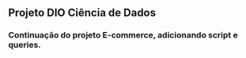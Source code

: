 ## Projeto DIO Ciência de Dados
### Continuação do projeto E-commerce, adicionando script e queries.